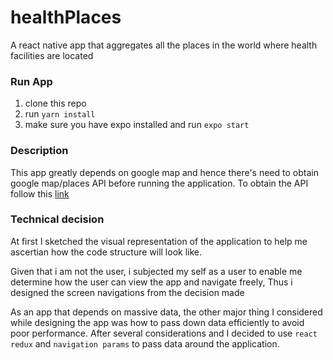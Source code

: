 # healthPlaces

A react native app that aggregates all the places in the world where health facilities are located

### Run App

1. clone this repo
2. run `yarn install`
3. make sure you have expo installed and run `expo start`

### Description

This app greatly depends on google map and hence there's need to obtain google map/places API before running the application.
To obtain the API follow this [link](https://developers.google.com/places)

### Technical decision

At first I sketched the visual representation of the application to help me ascertian how the code structure will look like.

Given that i am not the user, i subjected my self as a user to enable me determine how the user can view the app and navigate freely, Thus i designed the screen navigations from the decision made

As an app that depends on massive data, the other major thing I considered while designing the app was how to pass down data efficiently to avoid poor performance.
After several considerations and I decided to use `react redux` and `navigation params` to pass data around the application.
